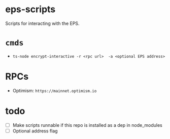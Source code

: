 # eps-scripts

Scripts for interacting with the EPS.

# `cmds`

- `ts-node encrypt-interactive -r <rpc url>  -a <optional EPS address>`

# RPCs

- Optimism: `https://mainnet.optimism.io`

# todo

- [ ] Make scripts runnable if this repo is installed as a dep in node_modules
- [ ] Optional address flag
